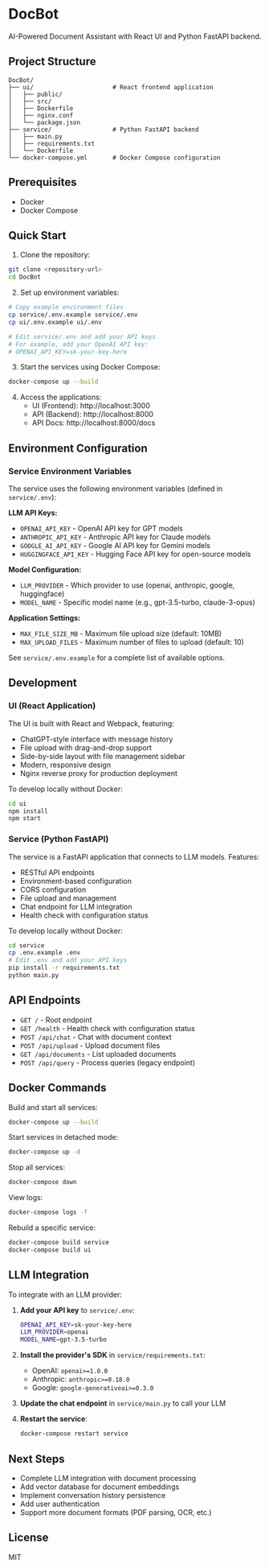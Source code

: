 # DocBot

AI-Powered Document Assistant with React UI and Python FastAPI backend.

## Project Structure

```
DocBot/
├── ui/                      # React frontend application
│   ├── public/
│   ├── src/
│   ├── Dockerfile
│   ├── nginx.conf
│   └── package.json
├── service/                 # Python FastAPI backend
│   ├── main.py
│   ├── requirements.txt
│   └── Dockerfile
└── docker-compose.yml       # Docker Compose configuration
```

## Prerequisites

- Docker
- Docker Compose

## Quick Start

1. Clone the repository:
```bash
git clone <repository-url>
cd DocBot
```

2. Set up environment variables:
```bash
# Copy example environment files
cp service/.env.example service/.env
cp ui/.env.example ui/.env

# Edit service/.env and add your API keys
# For example, add your OpenAI API key:
# OPENAI_API_KEY=sk-your-key-here
```

3. Start the services using Docker Compose:
```bash
docker-compose up --build
```

4. Access the applications:
   - UI (Frontend): http://localhost:3000
   - API (Backend): http://localhost:8000
   - API Docs: http://localhost:8000/docs

## Environment Configuration

### Service Environment Variables

The service uses the following environment variables (defined in `service/.env`):

**LLM API Keys:**
- `OPENAI_API_KEY` - OpenAI API key for GPT models
- `ANTHROPIC_API_KEY` - Anthropic API key for Claude models
- `GOOGLE_AI_API_KEY` - Google AI API key for Gemini models
- `HUGGINGFACE_API_KEY` - Hugging Face API key for open-source models

**Model Configuration:**
- `LLM_PROVIDER` - Which provider to use (openai, anthropic, google, huggingface)
- `MODEL_NAME` - Specific model name (e.g., gpt-3.5-turbo, claude-3-opus)

**Application Settings:**
- `MAX_FILE_SIZE_MB` - Maximum file upload size (default: 10MB)
- `MAX_UPLOAD_FILES` - Maximum number of files to upload (default: 10)

See `service/.env.example` for a complete list of available options.

## Development

### UI (React Application)

The UI is built with React and Webpack, featuring:
- ChatGPT-style interface with message history
- File upload with drag-and-drop support
- Side-by-side layout with file management sidebar
- Modern, responsive design
- Nginx reverse proxy for production deployment

To develop locally without Docker:
```bash
cd ui
npm install
npm start
```

### Service (Python FastAPI)

The service is a FastAPI application that connects to LLM models. Features:
- RESTful API endpoints
- Environment-based configuration
- CORS configuration
- File upload and management
- Chat endpoint for LLM integration
- Health check with configuration status

To develop locally without Docker:
```bash
cd service
cp .env.example .env
# Edit .env and add your API keys
pip install -r requirements.txt
python main.py
```

## API Endpoints

- `GET /` - Root endpoint
- `GET /health` - Health check with configuration status
- `POST /api/chat` - Chat with document context
- `POST /api/upload` - Upload document files
- `GET /api/documents` - List uploaded documents
- `POST /api/query` - Process queries (legacy endpoint)

## Docker Commands

Build and start all services:
```bash
docker-compose up --build
```

Start services in detached mode:
```bash
docker-compose up -d
```

Stop all services:
```bash
docker-compose down
```

View logs:
```bash
docker-compose logs -f
```

Rebuild a specific service:
```bash
docker-compose build service
docker-compose build ui
```

## LLM Integration

To integrate with an LLM provider:

1. **Add your API key** to `service/.env`:
   ```bash
   OPENAI_API_KEY=sk-your-key-here
   LLM_PROVIDER=openai
   MODEL_NAME=gpt-3.5-turbo
   ```

2. **Install the provider's SDK** in `service/requirements.txt`:
   - OpenAI: `openai>=1.0.0`
   - Anthropic: `anthropic>=0.18.0`
   - Google: `google-generativeai>=0.3.0`

3. **Update the chat endpoint** in `service/main.py` to call your LLM

4. **Restart the service**:
   ```bash
   docker-compose restart service
   ```

## Next Steps

- Complete LLM integration with document processing
- Add vector database for document embeddings
- Implement conversation history persistence
- Add user authentication
- Support more document formats (PDF parsing, OCR, etc.)

## License

MIT